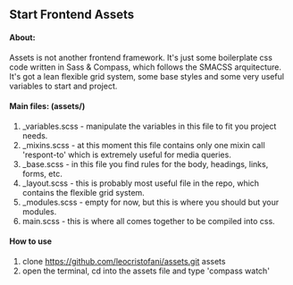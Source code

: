 ## Start Frontend Assets

#### About:

Assets is not another frontend framework. It's just some boilerplate css code written in Sass & Compass, which follows the SMACSS arquitecture. It's got a lean flexible grid system, some base styles and some very useful variables to start and project.

#### Main files: (assets/)

1. _variables.scss - manipulate the variables in this file to fit you project needs.
2. _mixins.scss - at this moment this file contains only one mixin call 'respont-to' which is extremely useful for media queries.
3. _base.scss - in this file you find rules for the body, headings, links, forms, etc.
4. _layout.scss - this is probably most useful file in the repo, which contains the flexible grid system.
5. _modules.scss - empty for now, but this is where you should but your modules.
6. main.scss - this is where all comes together to be compiled into css.

#### How to use

1. clone https://github.com/leocristofani/assets.git assets
2. open the terminal, cd into the assets file and type 'compass watch'
